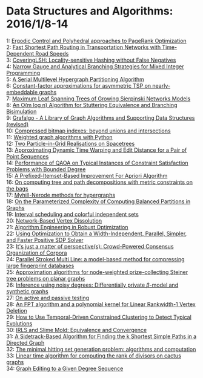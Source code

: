 # Data Structures and Algorithms: 2016/1/8-14  
1: [Ergodic Control and Polyhedral approaches to PageRank Optimization](https://doi.org/10.48550/arXiv.1011.2348)  
2: [Fast Shortest Path Routing in Transportation Networks with  Time-Dependent Road Speeds](https://doi.org/10.48550/arXiv.1408.4113)  
3: [CoveringLSH: Locality-sensitive Hashing without False Negatives](https://doi.org/10.48550/arXiv.1507.03225)  
4: [Narrow Gauge and Analytical Branching Strategies for Mixed Integer  Programming](https://doi.org/10.48550/arXiv.1511.00021)  
5: [A Serial Multilevel Hypergraph Partitioning Algorithm](https://doi.org/10.48550/arXiv.1601.01336)  
6: [Constant-factor approximations for asymmetric TSP on nearly-embeddable  graphs](https://doi.org/10.48550/arXiv.1601.01372)  
7: [Maximum Leaf Spanning Trees of Growing Sierpinski Networks Models](https://doi.org/10.48550/arXiv.1601.01465)  
8: [An O(m log n) Algorithm for Stuttering Equivalence and Branching  Bisimulation](https://doi.org/10.48550/arXiv.1601.01478)  
9: [Grafalgo - A Library of Graph Algorithms and Supporting Data Structures  (revised)](https://doi.org/10.48550/arXiv.1601.01597)  
10: [Compressed bitmap indexes: beyond unions and intersections](https://doi.org/10.48550/arXiv.1402.4466)  
11: [Weighted graph algorithms with Python](https://doi.org/10.48550/arXiv.1504.07828)  
12: [Two Particle-in-Grid Realisations on Spacetrees](https://doi.org/10.48550/arXiv.1508.02435)  
13: [Approximating Dynamic Time Warping and Edit Distance for a Pair of Point  Sequences](https://doi.org/10.48550/arXiv.1512.01876)  
14: [Performance of QAOA on Typical Instances of Constraint Satisfaction  Problems with Bounded Degree](https://doi.org/10.48550/arXiv.1601.01744)  
15: [A Prefixed-Itemset-Based Improvement For Apriori Algorithm](https://doi.org/10.48550/arXiv.1601.01746)  
16: [On computing tree and path decompositions with metric constraints on the  bags](https://doi.org/10.48550/arXiv.1601.01958)  
17: [Myhill-Nerode methods for hypergraphs](https://doi.org/10.48550/arXiv.1211.1299)  
18: [On the Parameterized Complexity of Computing Balanced Partitions in  Graphs](https://doi.org/10.48550/arXiv.1312.7014)  
19: [Interval scheduling and colorful independent sets](https://doi.org/10.48550/arXiv.1402.0851)  
20: [Network-Based Vertex Dissolution](https://doi.org/10.48550/arXiv.1402.2664)  
21: [Algorithm Engineering in Robust Optimization](https://doi.org/10.48550/arXiv.1505.04901)  
22: [Using Optimization to Obtain a Width-Independent, Parallel, Simpler, and  Faster Positive SDP Solver](https://doi.org/10.48550/arXiv.1507.02259)  
23: [It's just a matter of perspective(s): Crowd-Powered Consensus  Organization of Corpora](https://doi.org/10.48550/arXiv.1601.02034)  
24: [Parallel Stroked Multi Line: a model-based method for compressing large  fingerprint databases](https://doi.org/10.48550/arXiv.1601.02225)  
25: [Approximation algorithms for node-weighted prize-collecting Steiner tree  problems on planar graphs](https://doi.org/10.48550/arXiv.1601.02481)  
26: [Inference using noisy degrees: Differentially private $\beta$-model and  synthetic graphs](https://doi.org/10.48550/arXiv.1205.4697)  
27: [On active and passive testing](https://doi.org/10.48550/arXiv.1307.7364)  
28: [An FPT algorithm and a polynomial kernel for Linear Rankwidth-1 Vertex  Deletion](https://doi.org/10.48550/arXiv.1504.05905)  
29: [How to Use Temporal-Driven Constrained Clustering to Detect Typical  Evolutions](https://doi.org/10.48550/arXiv.1601.02603)  
30: [IRLS and Slime Mold: Equivalence and Convergence](https://doi.org/10.48550/arXiv.1601.02712)  
31: [A Sidetrack-Based Algorithm for Finding the k Shortest Simple Paths in a  Directed Graph](https://doi.org/10.48550/arXiv.1601.02867)  
32: [The minimal hitting set generation problem: algorithms and computation](https://doi.org/10.48550/arXiv.1601.02939)  
33: [Linear time algorithm for computing the rank of divisors on cactus  graphs](https://doi.org/10.48550/arXiv.1601.03038)  
34: [Graph Editing to a Given Degree Sequence](https://doi.org/10.48550/arXiv.1601.03174)  